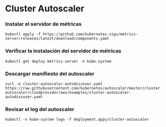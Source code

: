# Cluster Autoscaler

### Instalar el servidor de métricas

```
kubectl apply -f https://github.com/kubernetes-sigs/metrics-server/releases/latest/download/components.yaml
```

### Verificar la instalación del servidor de métricas

```
kubectl get deploy metrics-server -n kube-system
```

### Descargar manifiesto del autoscaler

```
curl -o cluster-autoscaler-autodiscover.yaml https://raw.githubusercontent.com/kubernetes/autoscaler/master/cluster-autoscaler/cloudprovider/aws/examples/cluster-autoscaler-autodiscover.yaml
```

### Revisar el log del autoscaler

```
kubectl -n kube-system logs -f deployment.apps/cluster-autoscaler
```
